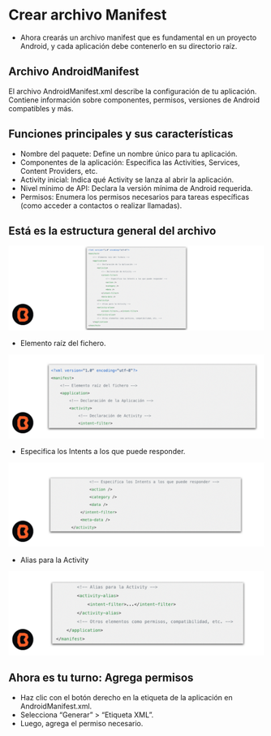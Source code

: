 # Crear archivo Manifest

* Ahora crearás un archivo manifest que es fundamental en un proyecto Android, y cada aplicación debe contenerlo en su directorio raíz.

## Archivo AndroidManifest

El archivo AndroidManifest.xml describe la configuración de tu aplicación. Contiene información sobre componentes, permisos, versiones de Android compatibles y más.

## Funciones principales y sus características

- Nombre del paquete: Define un nombre único para tu aplicación.
- Componentes de la aplicación: Especifica las Activities, Services, Content Providers, etc.
- Activity inicial: Indica qué Activity se lanza al abrir la aplicación.
- Nivel mínimo de API: Declara la versión mínima de Android requerida.
- Permisos: Enumera los permisos necesarios para tareas específicas (como acceder a contactos o realizar llamadas).

## Está es la estructura general del archivo


![Manifest](img/01.png)

- Elemento raíz del fichero.

![Manifest](img/02.png)

- Especifica los Intents a los que puede responder.

![Manifest](img/03.png)

- Alias para la Activity

![Manifest](img/04.png)

## Ahora es tu turno: Agrega permisos

- Haz clic con el botón derecho en la etiqueta de la aplicación en AndroidManifest.xml.
- Selecciona “Generar” > “Etiqueta XML”.
- Luego, agrega el permiso necesario.